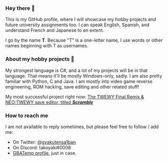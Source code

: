 ### Hey there 🍣
This is my GitHub profile, where I will showcase my hobby projects and future university assignments too.
I can speak English, Spanish, and understand French and Japanese to an extent.

I go by the name **T**. Because "T" is a one-letter name, I use words or other names beginning with T as usernames.

### About my hobby projects 🧶
My strongest language is C#, and a lot of my projects will be in that language. That means it'll be mostly Windows-only, sadly.
I am also pretty familiar with Python, C and Java.
I am mostly into video game reverse engineering, ROM hacking, save editing and other related stuff! 

My most successful project right now: [The TWEWY Final Remix & NEO:TWEWY save editor, titled ***Scramble***](https://github.com/supremetakoyaki/Scramble)

### How to reach me
I am not available to reply sometimes, but please feel free to follow / add me:
- On Twitter: [@gyakutensa1ban](https://twitter.com/gyakutensa1ban)
- On Discord: takoyaki#0008
- [GBATemp profile](https://gbatemp.net/members/taishiro.524823/), just in case. 
